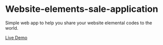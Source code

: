 # Website-elements-sale-application
Simple web app to help you share your website elemental codes to the world.

[Live Demo](https://css-creatures.web.app/)

